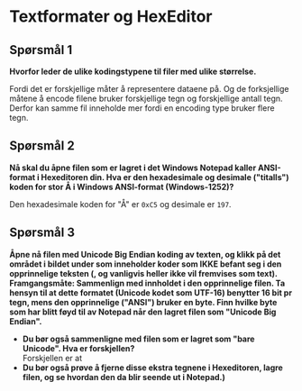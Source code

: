 # Textformater og HexEditor

## Spørsmål 1
**Hvorfor leder de ulike kodingstypene til filer med ulike størrelse.**

Fordi det er forskjellige måter å representere dataene på. Og de forksjellige måtene å encode filene bruker forskjellige tegn og forskjellige antall tegn. Derfor kan samme fil inneholde mer fordi en encoding type bruker flere tegn.

## Spørsmål 2
**Nå skal du åpne filen som er lagret i det Windows Notepad kaller ANSI-format i Hexeditoren din. Hva er den hexadesimale og desimale ("titalls") koden for stor Å i Windows ANSI-format (Windows-1252)?**

Den hexadesimale koden for "Å" er `0xC5` og desimale er `197`.

## Spørsmål 3
**Åpne nå filen med Unicode Big Endian koding av texten, og klikk på det området i bildet under som inneholder koder som IKKE befant seg i den opprinnelige teksten (, og vanligvis heller ikke vil fremvises som text).**
**Framgangsmåte: Sammenlign med innholdet i den opprinnelige filen. Ta hensyn til at dette formatet (Unicode kodet som UTF-16) benytter 16 bit pr tegn, mens den opprinnelige ("ANSI") bruker en byte. Finn hvilke byte som har blitt føyd til av Notepad når den lagret filen som "Unicode Big Endian".**

- **Du bør også sammenligne med filen som er lagret som "bare Unicode". Hva er forskjellen?**  
Forskjellen er at 
- **Du bør også prøve å fjerne disse ekstra tegnene i Hexeditoren, lagre filen, og se hvordan den da blir seende ut i Notepad.)**

